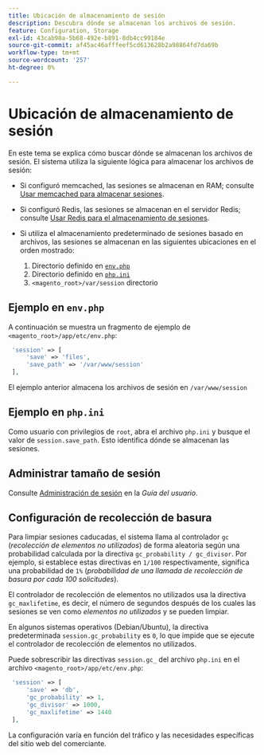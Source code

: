 ```yaml
---
title: Ubicación de almacenamiento de sesión
description: Descubra dónde se almacenan los archivos de sesión.
feature: Configuration, Storage
exl-id: 43cab98a-5b68-492e-b891-8db4cc99184e
source-git-commit: af45ac46afffeef5cd613628b2a98864fd7da69b
workflow-type: tm+mt
source-wordcount: '257'
ht-degree: 0%

---
```


# Ubicación de almacenamiento de sesión

En este tema se explica cómo buscar dónde se almacenan los archivos de sesión. El sistema utiliza la siguiente lógica para almacenar los archivos de sesión:

- Si configuró memcached, las sesiones se almacenan en RAM; consulte [Usar memcached para almacenar sesiones](memcached.md).
- Si configuró Redis, las sesiones se almacenan en el servidor Redis; consulte [Usar Redis para el almacenamiento de sesiones](../cache/redis-session.md).
- Si utiliza el almacenamiento predeterminado de sesiones basado en archivos, las sesiones se almacenan en las siguientes ubicaciones en el orden mostrado:

   1. Directorio definido en [`env.php`](#example-in-envphp)
   1. Directorio definido en [`php.ini`](#example-in-phpini)
   1. `<magento_root>/var/session` directorio

## Ejemplo en `env.php`

A continuación se muestra un fragmento de ejemplo de `<magento_root>/app/etc/env.php`:

```php
 'session' => [
     'save' => 'files',
     'save_path' => '/var/www/session'
 ],
```

El ejemplo anterior almacena los archivos de sesión en `/var/www/session`

## Ejemplo en `php.ini`

Como usuario con privilegios de `root`, abra el archivo `php.ini` y busque el valor de `session.save_path`. Esto identifica dónde se almacenan las sesiones.

## Administrar tamaño de sesión

Consulte [Administración de sesión](https://docs.magento.com/user-guide/stores/security-session-management.html) en la _Guía del usuario_.

## Configuración de recolección de basura

Para limpiar sesiones caducadas, el sistema llama al controlador `gc` (_recolección de elementos no utilizados_) de forma aleatoria según una probabilidad calculada por la directiva `gc_probability / gc_divisor`. Por ejemplo, si establece estas directivas en `1/100` respectivamente, significa una probabilidad de `1%` (_probabilidad de una llamada de recolección de basura por cada 100 solicitudes_).

El controlador de recolección de elementos no utilizados usa la directiva `gc_maxlifetime`, es decir, el número de segundos después de los cuales las sesiones se ven como _elementos no utilizados_ y se pueden limpiar.

En algunos sistemas operativos (Debian/Ubuntu), la directiva predeterminada `session.gc_probability` es `0`, lo que impide que se ejecute el controlador de recolección de elementos no utilizados.

Puede sobrescribir las directivas `session.gc_` del archivo `php.ini` en el archivo `<magento_root>/app/etc/env.php`:

```php
 'session' => [
     'save' => 'db',
     'gc_probability' => 1,
     'gc_divisor' => 1000,
     'gc_maxlifetime' => 1440
 ],
```

La configuración varía en función del tráfico y las necesidades específicas del sitio web del comerciante.
